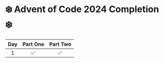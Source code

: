 # ❄️ Advent of Code 2024 Completion ❄️

| Day | Part One | Part Two |
| :-: | :------: | :------: |
|  1  |    ✅    |    ✅    |
